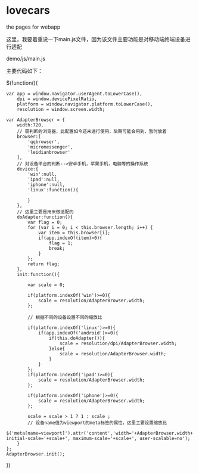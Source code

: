 # lovecars
the pages for webapp


这里，我要着重说一下main.js文件，因为该文件主要功能是对移动端终端设备进行适配

demo/js/main.js


主要代码如下：

$(function(){
	
	var app = window.navigator.userAgent.toLowerCase(),
		dpi = window.devicePixelRatio,
		platform = window.navigator.platform.toLowerCase(),
		resolution = window.screen.width;

    var AdapterBrowser = {
        width:720,
    	// 需判断的浏览器，此配置如今还未进行使用，后期可能会用到，暂时放着
    	browser:[
    		'qqbrowser',
    		'micromessenger',
    		'leidianbrowser'
    	],
    	// 对设备平台的判断-->安卓手机，苹果手机，电脑等的操作系统
    	device:{
    		'win':null,
    		'ipad':null,
    		'iphone':null,
    		'linux':function(){

    		}
    	},
    	// 这里主要是用来做适配的
    	doAdapter:function(){
    		var flag = 0;
    		for (var i = 0; i < this.browser.length; i++) {
    			var item = this.browser[i];
    			if(app.indexOf(item)>0){
    				flag = 1;
    				break;
    			}
    		};
    		return flag;
    	},
    	init:function(){

    		var scale = 0;

    		if(platform.indexOf('win')>=0){
    			scale = resolution/AdapterBrowser.width;
    		};

    		// 根据不同的设备设置不同的缩放比

    		if(platform.indexOf('linux')>=0){
    			if(app.indexOf('android')>=0){
    				if(this.doAdapter()){
    					scale = resolution/dpi/AdapterBrowser.width;
    				}else{
    					scale = resolution/AdapterBrowser.width;
    				}
    			}
    		};
            if(platform.indexOf('ipad')>=0){
                scale = resolution/AdapterBrowser.width;
            };

            if(platform.indexOf('iphone')>=0){
                scale = resolution/AdapterBrowser.width;
            };

    		scale = scale > 1 ? 1 : scale ;
    		// 设备name值为viewport的meta标签的属性，这里主要设置缩放比
    		$('meta[name=viewport]').attr('content','width='+AdapterBrowser.width+', initial-scale='+scale+', maximum-scale='+scale+', user-scalable=no');
    	}
    };
    AdapterBrowser.init();
    


})